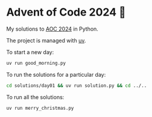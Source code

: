 # Advent of Code 2024 🎄

My solutions to [AOC 2024](https://adventofcode.com/2024) in Python.

The project is managed with [uv](https://docs.astral.sh/uv/).

To start a new day:

```bash
uv run good_morning.py
```

To run the solutions for a particular day:

```bash
cd solutions/day01 && uv run solution.py && cd ../..
```

To run all the solutions:

```bash
uv run merry_christmas.py
```
